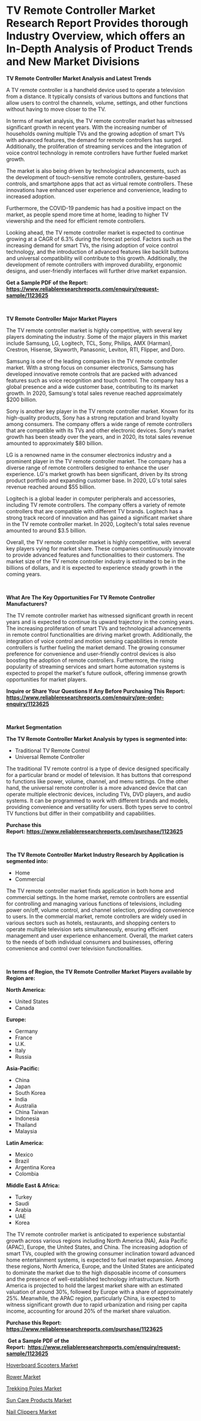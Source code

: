 <p><h1>TV Remote Controller Market Research Report Provides thorough Industry Overview, which offers an In-Depth Analysis of Product Trends and New Market Divisions</h1></p><p><strong>TV Remote Controller Market Analysis and Latest Trends</strong></p>
<p><p>A TV remote controller is a handheld device used to operate a television from a distance. It typically consists of various buttons and functions that allow users to control the channels, volume, settings, and other functions without having to move closer to the TV.</p><p>In terms of market analysis, the TV remote controller market has witnessed significant growth in recent years. With the increasing number of households owning multiple TVs and the growing adoption of smart TVs with advanced features, the demand for remote controllers has surged. Additionally, the proliferation of streaming services and the integration of voice control technology in remote controllers have further fueled market growth.</p><p>The market is also being driven by technological advancements, such as the development of touch-sensitive remote controllers, gesture-based controls, and smartphone apps that act as virtual remote controllers. These innovations have enhanced user experience and convenience, leading to increased adoption.</p><p>Furthermore, the COVID-19 pandemic has had a positive impact on the market, as people spend more time at home, leading to higher TV viewership and the need for efficient remote controllers.</p><p>Looking ahead, the TV remote controller market is expected to continue growing at a CAGR of 6.3% during the forecast period. Factors such as the increasing demand for smart TVs, the rising adoption of voice control technology, and the introduction of advanced features like backlit buttons and universal compatibility will contribute to this growth. Additionally, the development of remote controllers with improved durability, ergonomic designs, and user-friendly interfaces will further drive market expansion.</p></p>
<p><strong>Get a Sample PDF of the Report:&nbsp; <a href="https://www.reliableresearchreports.com/enquiry/request-sample/1123625">https://www.reliableresearchreports.com/enquiry/request-sample/1123625</a></strong></p>
<p>&nbsp;</p>
<p><strong>TV Remote Controller Major Market Players</strong></p>
<p><p>The TV remote controller market is highly competitive, with several key players dominating the industry. Some of the major players in this market include Samsung, LG, Logitech, TCL, Sony, Philips, AMX (Harman), Crestron, Hisense, Skyworth, Panasonic, Leviton, RTI, Flipper, and Doro.</p><p>Samsung is one of the leading companies in the TV remote controller market. With a strong focus on consumer electronics, Samsung has developed innovative remote controls that are packed with advanced features such as voice recognition and touch control. The company has a global presence and a wide customer base, contributing to its market growth. In 2020, Samsung's total sales revenue reached approximately $200 billion.</p><p>Sony is another key player in the TV remote controller market. Known for its high-quality products, Sony has a strong reputation and brand loyalty among consumers. The company offers a wide range of remote controllers that are compatible with its TVs and other electronic devices. Sony's market growth has been steady over the years, and in 2020, its total sales revenue amounted to approximately $80 billion.</p><p>LG is a renowned name in the consumer electronics industry and a prominent player in the TV remote controller market. The company has a diverse range of remote controllers designed to enhance the user experience. LG's market growth has been significant, driven by its strong product portfolio and expanding customer base. In 2020, LG's total sales revenue reached around $55 billion.</p><p>Logitech is a global leader in computer peripherals and accessories, including TV remote controllers. The company offers a variety of remote controllers that are compatible with different TV brands. Logitech has a strong track record of innovation and has gained a significant market share in the TV remote controller market. In 2020, Logitech's total sales revenue amounted to around $3.5 billion.</p><p>Overall, the TV remote controller market is highly competitive, with several key players vying for market share. These companies continuously innovate to provide advanced features and functionalities to their customers. The market size of the TV remote controller industry is estimated to be in the billions of dollars, and it is expected to experience steady growth in the coming years.</p></p>
<p>&nbsp;</p>
<p><strong>What Are The Key Opportunities For TV Remote Controller Manufacturers?</strong></p>
<p><p>The TV remote controller market has witnessed significant growth in recent years and is expected to continue its upward trajectory in the coming years. The increasing proliferation of smart TVs and technological advancements in remote control functionalities are driving market growth. Additionally, the integration of voice control and motion sensing capabilities in remote controllers is further fueling the market demand. The growing consumer preference for convenience and user-friendly control devices is also boosting the adoption of remote controllers. Furthermore, the rising popularity of streaming services and smart home automation systems is expected to propel the market's future outlook, offering immense growth opportunities for market players.</p></p>
<p><strong>Inquire or Share Your Questions If Any Before Purchasing This Report: <a href="https://www.reliableresearchreports.com/enquiry/pre-order-enquiry/1123625">https://www.reliableresearchreports.com/enquiry/pre-order-enquiry/1123625</a></strong></p>
<p>&nbsp;</p>
<p><strong>Market Segmentation</strong></p>
<p><strong>The TV Remote Controller Market Analysis by types is segmented into:</strong></p>
<p><ul><li>Traditional TV Remote Control</li><li>Universal Remote Controller</li></ul></p>
<p><p>The traditional TV remote control is a type of device designed specifically for a particular brand or model of television. It has buttons that correspond to functions like power, volume, channel, and menu settings. On the other hand, the universal remote controller is a more advanced device that can operate multiple electronic devices, including TVs, DVD players, and audio systems. It can be programmed to work with different brands and models, providing convenience and versatility for users. Both types serve to control TV functions but differ in their compatibility and capabilities.</p></p>
<p><strong>Purchase this Report:&nbsp;<a href="https://www.reliableresearchreports.com/purchase/1123625">https://www.reliableresearchreports.com/purchase/1123625</a></strong></p>
<p>&nbsp;</p>
<p><strong>The TV Remote Controller Market Industry Research by Application is segmented into:</strong></p>
<p><ul><li>Home</li><li>Commercial</li></ul></p>
<p><p>The TV remote controller market finds application in both home and commercial settings. In the home market, remote controllers are essential for controlling and managing various functions of televisions, including power on/off, volume control, and channel selection, providing convenience to users. In the commercial market, remote controllers are widely used in various sectors such as hotels, restaurants, and shopping centers to operate multiple television sets simultaneously, ensuring efficient management and user experience enhancement. Overall, the market caters to the needs of both individual consumers and businesses, offering convenience and control over television functionalities.</p></p>
<p>&nbsp;</p>
<p><strong>In terms of Region, the TV Remote Controller Market Players available by Region are:</strong></p>
<p>
    <p> <strong> North America: </strong>
        <ul>
            <li>United States</li>
            <li>Canada</li>
        </ul>
        </p> 
    <p> <strong> Europe: </strong>
        <ul>
            <li>Germany</li>
            <li>France</li>
            <li>U.K.</li>
            <li>Italy</li>
            <li>Russia</li>
        </ul>
        </p> 
    <p> <strong> Asia-Pacific: </strong>
        <ul>
            <li>China</li>
            <li>Japan</li>
            <li>South Korea</li>
            <li>India</li>
            <li>Australia</li>
            <li>China Taiwan</li>
            <li>Indonesia</li>
            <li>Thailand</li>
            <li>Malaysia</li>
        </ul>
        </p> 
    <p> <strong> Latin America: </strong>
        <ul>
            <li>Mexico</li>
            <li>Brazil</li>
            <li>Argentina Korea</li>
            <li>Colombia</li>
        </ul>
        </p> 
    <p> <strong> Middle East & Africa: </strong>
        <ul>
            <li>Turkey</li>
            <li>Saudi</li>
            <li>Arabia</li>
            <li>UAE</li>
            <li>Korea</li>
        </ul>
    </p>
    </p>
<p><p>The TV remote controller market is anticipated to experience substantial growth across various regions including North America (NA), Asia Pacific (APAC), Europe, the United States, and China. The increasing adoption of smart TVs, coupled with the growing consumer inclination toward advanced home entertainment systems, is expected to fuel market expansion. Among these regions, North America, Europe, and the United States are anticipated to dominate the market due to the high disposable income of consumers and the presence of well-established technology infrastructure. North America is projected to hold the largest market share with an estimated valuation of around 30%, followed by Europe with a share of approximately 25%. Meanwhile, the APAC region, particularly China, is expected to witness significant growth due to rapid urbanization and rising per capita income, accounting for around 20% of the market share valuation.</p></p>
<p><strong>Purchase this Report: <a href="https://www.reliableresearchreports.com/purchase/1123625">https://www.reliableresearchreports.com/purchase/1123625</a></strong></p>
<p>&nbsp;<strong>Get a Sample PDF of the Report:&nbsp;&nbsp;<a href="https://www.reliableresearchreports.com/enquiry/request-sample/1123625">https://www.reliableresearchreports.com/enquiry/request-sample/1123625</a></strong></p>
<p><strong></strong></p>
<p><p><a href="https://github.com/lilstefpacute/Market-Research-Report-List-2/blob/main/hoverboard-scooters-market.md">Hoverboard Scooters Market</a></p><p><a href="https://github.com/Chiragrp26/Market-Research-Report-List-2/blob/main/rower-market.md">Rower Market</a></p><p><a href="https://github.com/santosh758595/Market-Research-Report-List-2/blob/main/trekking-poles-market.md">Trekking Poles Market</a></p><p><a href="https://github.com/AKSHATREPORTPRIME/Market-Research-Report-List-2/blob/main/sun-care-products-market.md">Sun Care Products Market</a></p><p><a href="https://github.com/rexevange/Market-Research-Report-List-2/blob/main/nail-clippers-market.md">Nail Clippers Market</a></p></p>